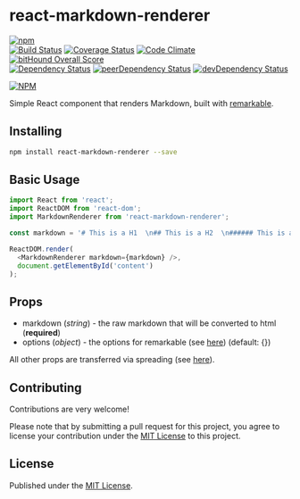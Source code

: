 # react-markdown-renderer

[![npm](https://img.shields.io/npm/v/react-markdown-renderer.svg)](https://www.npmjs.com/package/react-markdown-renderer)  
[![Build Status](https://travis-ci.org/InsidersByte/react-markdown-renderer.svg)](https://travis-ci.org/InsidersByte/react-markdown-renderer)
[![Coverage Status](https://coveralls.io/repos/github/InsidersByte/react-markdown-renderer/badge.svg?branch=master)](https://coveralls.io/github/InsidersByte/react-markdown-renderer?branch=master)
[![Code Climate](https://codeclimate.com/github/InsidersByte/react-markdown-renderer/badges/gpa.svg)](https://codeclimate.com/github/InsidersByte/react-markdown-renderer)
[![bitHound Overall Score](https://www.bithound.io/github/InsidersByte/react-markdown-renderer/badges/score.svg)](https://www.bithound.io/github/InsidersByte/react-markdown-renderer)  
[![Dependency Status](https://david-dm.org/insidersbyte/react-markdown-renderer.svg)](https://david-dm.org/insidersbyte/react-markdown-renderer)
[![peerDependency Status](https://david-dm.org/insidersbyte/react-markdown-renderer/peer-status.svg)](https://david-dm.org/insidersbyte/react-markdown-renderer#info=peerDependencies)
[![devDependency Status](https://david-dm.org/insidersbyte/react-markdown-renderer/dev-status.svg)](https://david-dm.org/insidersbyte/react-markdown-renderer#info=devDependencies)

[![NPM](https://nodei.co/npm/react-markdown-renderer.png?downloads=true&downloadRank=true)](https://nodei.co/npm/react-markdown-renderer/)

Simple React component that renders Markdown, built with [remarkable](https://github.com/jonschlinkert/remarkable). 

## Installing

```bash
npm install react-markdown-renderer --save
```

## Basic Usage

```js
import React from 'react';
import ReactDOM from 'react-dom';
import MarkdownRenderer from 'react-markdown-renderer';

const markdown = '# This is a H1  \n## This is a H2  \n###### This is a H6';

ReactDOM.render(
  <MarkdownRenderer markdown={markdown} />,
  document.getElementById('content')
);
```

## Props

* markdown (*string*) - the raw markdown that will be converted to html (**required**)
* options (*object*) - the options for remarkable (see [here](https://github.com/jonschlinkert/remarkable#options)) (default: {})

All other props are transferred via spreading (see [here](https://facebook.github.io/react/docs/transferring-props.html)).

## Contributing

Contributions are very welcome!

Please note that by submitting a pull request for this project, you agree to license your contribution under the [MIT License](https://github.com/insidersbyte/react-markdown-renderer/blob/master/LICENSE) to this project.

## License

Published under the [MIT License](https://github.com/insidersbyte/react-markdown-renderer/blob/master/LICENSE).
